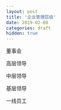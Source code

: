 ```yaml
---
layout: post
title: '企业管理层级'
date: 2019-02-08
categories: draft
hidden: true
---
```


董事会

高层领导

中层领导

基层领导

一线员工
